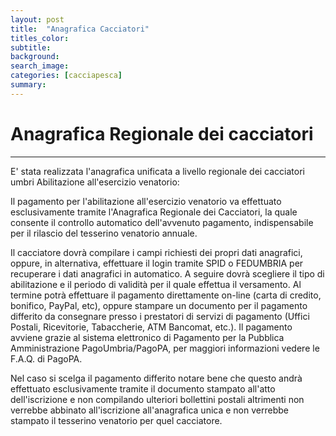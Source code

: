 ```yaml
---
layout: post
title:  "Anagrafica Cacciatori"
titles_color:
subtitle:
background:
search_image:
categories: [cacciapesca]
summary:
---
```


# Anagrafica Regionale dei cacciatori

---

E' stata realizzata l'anagrafica unificata a livello regionale dei cacciatori umbri
Abilitazione all'esercizio venatorio:



Il pagamento per l'abilitazione all'esercizio venatorio va effettuato esclusivamente tramite l'Anagrafica Regionale dei Cacciatori, la quale consente il controllo automatico dell'avvenuto pagamento, indispensabile per il rilascio del tesserino venatorio annuale.

Il cacciatore dovrà compilare i campi richiesti dei propri dati anagrafici, oppure, in alternativa, effettuare il login tramite SPID o FEDUMBRIA per recuperare i dati anagrafici in automatico. A seguire dovrà scegliere il tipo di abilitazione e il periodo di validità per il quale effettua il versamento. Al termine potrà effettuare il pagamento direttamente on-line (carta di credito, bonifico, PayPal, etc), oppure stampare un documento per il pagamento differito da consegnare presso i prestatori di servizi di pagamento (Uffici Postali, Ricevitorie, Tabaccherie, ATM Bancomat, etc.). Il pagamento avviene grazie al sistema elettronico di Pagamento per la Pubblica Amministrazione PagoUmbria/PagoPA, per maggiori informazioni vedere le F.A.Q. di PagoPA.

Nel caso si scelga il pagamento differito notare bene che questo andrà effettuato esclusivamente tramite il documento stampato all'atto dell'iscrizione e non compilando ulteriori bollettini postali altrimenti non verrebbe abbinato all'iscrizione all'anagrafica unica e non verrebbe stampato il tesserino venatorio per quel cacciatore.

